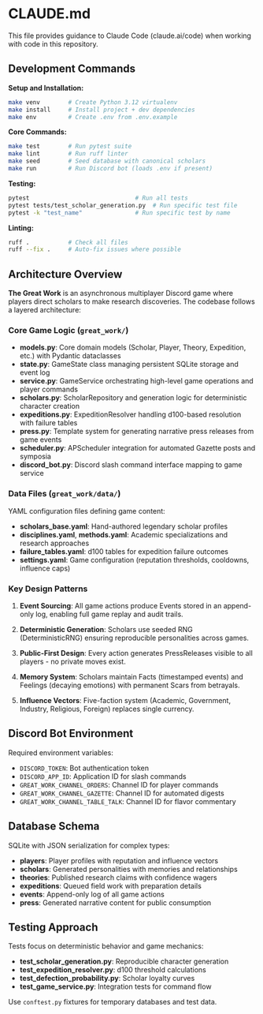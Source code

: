 # CLAUDE.md

This file provides guidance to Claude Code (claude.ai/code) when working with code in this repository.

## Development Commands

**Setup and Installation:**
```bash
make venv        # Create Python 3.12 virtualenv
make install     # Install project + dev dependencies
make env         # Create .env from .env.example
```

**Core Commands:**
```bash
make test        # Run pytest suite
make lint        # Run ruff linter
make seed        # Seed database with canonical scholars
make run         # Run Discord bot (loads .env if present)
```

**Testing:**
```bash
pytest                              # Run all tests
pytest tests/test_scholar_generation.py  # Run specific test file
pytest -k "test_name"               # Run specific test by name
```

**Linting:**
```bash
ruff .           # Check all files
ruff --fix .     # Auto-fix issues where possible
```

## Architecture Overview

**The Great Work** is an asynchronous multiplayer Discord game where players direct scholars to make research discoveries. The codebase follows a layered architecture:

### Core Game Logic (`great_work/`)
- **models.py**: Core domain models (Scholar, Player, Theory, Expedition, etc.) with Pydantic dataclasses
- **state.py**: GameState class managing persistent SQLite storage and event log
- **service.py**: GameService orchestrating high-level game operations and player commands
- **scholars.py**: ScholarRepository and generation logic for deterministic character creation
- **expeditions.py**: ExpeditionResolver handling d100-based resolution with failure tables
- **press.py**: Template system for generating narrative press releases from game events
- **scheduler.py**: APScheduler integration for automated Gazette posts and symposia
- **discord_bot.py**: Discord slash command interface mapping to game service

### Data Files (`great_work/data/`)
YAML configuration files defining game content:
- **scholars_base.yaml**: Hand-authored legendary scholar profiles
- **disciplines.yaml**, **methods.yaml**: Academic specializations and research approaches
- **failure_tables.yaml**: d100 tables for expedition failure outcomes
- **settings.yaml**: Game configuration (reputation thresholds, cooldowns, influence caps)

### Key Design Patterns

1. **Event Sourcing**: All game actions produce Events stored in an append-only log, enabling full game replay and audit trails.

2. **Deterministic Generation**: Scholars use seeded RNG (DeterministicRNG) ensuring reproducible personalities across games.

3. **Public-First Design**: Every action generates PressReleases visible to all players - no private moves exist.

4. **Memory System**: Scholars maintain Facts (timestamped events) and Feelings (decaying emotions) with permanent Scars from betrayals.

5. **Influence Vectors**: Five-faction system (Academic, Government, Industry, Religious, Foreign) replaces single currency.

## Discord Bot Environment

Required environment variables:
- `DISCORD_TOKEN`: Bot authentication token
- `DISCORD_APP_ID`: Application ID for slash commands
- `GREAT_WORK_CHANNEL_ORDERS`: Channel ID for player commands
- `GREAT_WORK_CHANNEL_GAZETTE`: Channel ID for automated digests
- `GREAT_WORK_CHANNEL_TABLE_TALK`: Channel ID for flavor commentary

## Database Schema

SQLite with JSON serialization for complex types:
- **players**: Player profiles with reputation and influence vectors
- **scholars**: Generated personalities with memories and relationships
- **theories**: Published research claims with confidence wagers
- **expeditions**: Queued field work with preparation details
- **events**: Append-only log of all game actions
- **press**: Generated narrative content for public consumption

## Testing Approach

Tests focus on deterministic behavior and game mechanics:
- **test_scholar_generation.py**: Reproducible character generation
- **test_expedition_resolver.py**: d100 threshold calculations
- **test_defection_probability.py**: Scholar loyalty curves
- **test_game_service.py**: Integration tests for command flow

Use `conftest.py` fixtures for temporary databases and test data.